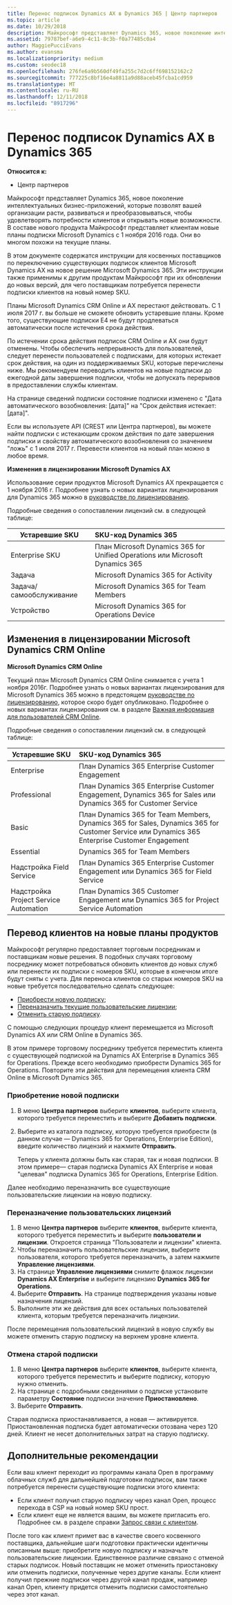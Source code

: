 ```yaml
---
title: Перенос подписок Dynamics AX в Dynamics 365 | Центр партнеров
ms.topic: article
ms.date: 10/29/2018
description: Майкрософт представляет Dynamics 365, новое поколение интеллектуальных бизнес-приложений, которые позволят вашей организации расти, развиваться и преобразовываться, чтобы удовлетворять потребности клиентов и открывать новые возможности.
ms.assetid: 79787bef-a6e9-4c11-8c3b-f0a77485c0a4
author: MaggiePucciEvans
ms.author: evansma
ms.localizationpriority: medium
ms.custom: seodec18
ms.openlocfilehash: 276fe6a9b560df49fa255c7d2c6ff698152162c2
ms.sourcegitcommit: 777225c8bf16e4a8811a9d88aceb45fcba1cd959
ms.translationtype: MT
ms.contentlocale: ru-RU
ms.lasthandoff: 12/11/2018
ms.locfileid: "8917296"
---
```

# <a name="migrate-dynamics-ax-subscriptions-to-dynamics-365"></a>Перенос подписок Dynamics AX в Dynamics 365

**Относится к:**

-  Центр партнеров

Майкрософт представляет Dynamics 365, новое поколение интеллектуальных бизнес-приложений, которые позволят вашей организации расти, развиваться и преобразовываться, чтобы удовлетворять потребности клиентов и открывать новые возможности. В составе нового продукта Майкрософт представляет клиентам новые планы подписки Microsoft Dynamics с 1 ноября 2016 года. Они во многом похожи на текущие планы.

В этом документе содержатся инструкции для косвенных поставщиков по переключению существующих подписок клиентов Microsoft Dynamics AX на новое решение Microsoft Dynamics 365. Эти инструкции также применимы к другим продуктам Майкрософт при их обновлении до новых версий, для чего поставщикам потребуется перенести подписки клиентов на новый номер SKU.

Планы Microsoft Dynamics CRM Online и AX перестают действовать.  С 1 июля 2017 г. вы больше не сможете обновить устаревшие планы. Кроме того, существующие подписки E4 не будут продлеваться автоматически после истечения срока действия.

По истечении срока действия подписок CRM Online и AX они будут отменены. Чтобы обеспечить непрерывность для пользователей, следует перенести пользователей с подписками, для которых истекает срок действия, на один из поддерживаемых SKU, которые перечислены ниже. Мы рекомендуем переводить клиентов на новые подписки до ежегодной даты завершения подписки, чтобы не допускать перерывов в предоставлении службы клиентам. 

На странице сведений подписки состояние подписки изменено с "Дата автоматического возобновления: [дата]" на "Срок действия истекает: [дата]". 

Если вы используете API (CREST или Центра партнеров), вы можете найти подписки с истекающим сроком действия по дате завершения подписки и свойству автоматического возобновления со значением "ложь" с 1 июля 2017 г. Перевести клиентов на новый план можно в любое время. 

**Изменения в лицензировании Microsoft Dynamics AX**

Использование серии продуктов Microsoft Dynamics AX прекращается с 1 ноября 2016 г. Подробнее узнать о новых вариантах лицензирования для Dynamics 365 можно в [руководстве по лицензированию](http://download.microsoft.com/documents/dynamics/pricing/Dynamics_365_Enterprise_edition_Licensing_Guide.pdf).

 Подробные сведения о сопоставлении лицензий см. в следующей таблице:

|**Устаревшие SKU**   |**SKU-код Dynamics 365**   |
|-------------------|:----------------------|
|Enterprise SKU|План Microsoft Dynamics 365 for Unified Operations или Microsoft Dynamics 365 |
|Задача|Microsoft Dynamics 365 for Activity
|Задача/самообслуживание|Microsoft Dynamics 365 for Team Members|
|Устройство|Microsoft Dynamics 365 for Operations Device|

## <a name="microsoft-dynamics-crm-online-licensing-changes"></a>Изменения в лицензировании Microsoft Dynamics CRM Online 

**Microsoft Dynamics CRM Online**

Текущий план Microsoft Dynamics CRM Online снимается с учета 1 ноября 2016г. Подробнее узнать о новых вариантах лицензирования для Microsoft Dynamics 365 можно в предстоящем [руководстве по лицензированию](http://download.microsoft.com/documents/dynamics/pricing/Dynamics_365_Enterprise_edition_Licensing_Guide.pdf), которое скоро будет опубликовано. Подробнее о новых вариантах лицензирования см. в разделе [Важная информация для пользователей CRM Online](https://go.microsoft.com/fwlink/?linkid=831667).

Подробные сведения о сопоставлении лицензий см. в следующей таблице:

|**Устаревшие SKU**   |**SKU-код Dynamics 365**   |
|-------------------|:----------------------|
|Enterprise|План Dynamics 365 Enterprise Customer Engagement |
|Professional|План Dynamics 365 Enterprise Customer Engagement, Dynamics 365 for Sales или Dynamics 365 for Customer Service|
|Basic|План Dynamics 365 for Team Members, Dynamics 365 for Sales, Dynamics 365 for Customer Service или Dynamics 365 Enterprise Customer Engagement|
|Essential|Dynamics 365 for Team Members|
|Надстройка Field Service|План Dynamics 365 Enterprise Customer Engagement или Dynamics 365 for Field Service|
|Надстройка Project Service Automation|План Dynamics 365 Customer Engagement или Dynamics 365 for Project Service Automation|



## <a name="transition-customers-to-new-product-plans"></a>Перевод клиентов на новые планы продуктов


Майкрософт регулярно предоставляет торговым посредникам и поставщикам новые решения. В подобных случаях торговому посреднику может потребоваться обновить клиентов до новых служб или перенести их подписки с номеров SKU, которые в конечном итоге будут сняты с учета. Для переноса клиентов со старых номеров SKU на новые требуется последовательно сделать следующее:

-   [Приобрести новую подписку](#purchase-the-new-subscription);
-   [Переназначить текущие пользовательские лицензии](#reassign-user-license);
-   [Отменить старую подписку](#cancel-the-old-subscription).

С помощью следующих процедур клиент перемещается из Microsoft Dynamics AX или CRM Online в Dynamics 365.

В этом примере торговому посреднику требуется переместить клиента с существующей подпиской на Dynamics AX Enterprise в Dynamics 365 for Operations. Прежде всего необходимо приобрести Dynamics 365 for Operations.  Повторите эти действия для перемещения клиента CRM Online в Microsoft Dynamics 365.

<a href="" id="purchasenewsubsc"></a>

### <a name="purchase-the-new-subscription"></a>Приобретение новой подписки

1.  В меню **Центра партнеров** выберите **клиентов**, выберите клиента, которого требуется переместить и выберите **Добавить подписки**.
2.  Выберите из каталога подписку, которую требуется приобрести (в данном случае — Dynamics 365 for Operations, Enterprise Edition), введите количество лицензий и нажмите **Отправить**.

    Теперь у клиента должны быть как старая, так и новая подписки. В этом примере— старая подписка Dynamics AX Enterprise и новая "целевая" подписка Dynamics 365 for Operations, Enterprise Edition.

<a href="" id="reassignlicenses"></a> Далее необходимо переназначить все существующие пользовательские лицензии на новую подписку.

### <a name="reassign-user-licenses"></a>Переназначение пользовательских лицензий

1.  В меню **Центра партнеров** выберите **клиентов**, выберите клиента, которого требуется переместить и выберите **пользователи и лицензии**. Откроется страница "Пользователи и лицензии" клиента.
2.  Чтобы переназначить пользовательские лицензии, выберите пользователя, которого требуется переназначить, а затем нажмите **Управление лицензиями**.
3.  На странице **Управление лицензиями** снимите флажок лицензии **Dynamics AX Enterprise** и выберите лицензию **Dynamics 365 for Operations**.
4.  Выберите **Отправить**. На странице подтверждения указаны новые назначения лицензий.
5.  Выполните эти же действия для всех остальных пользователей клиента, которым требуется переназначить лицензии.

<a href="" id="cancelsubscriptions"></a> После перемещения пользовательский лицензий в новую службу вы можете отменить старую подписку на верхнем уровне клиента.

### <a name="cancel-the-old-subscription"></a>Отмена старой подписки

1.  В меню **Центра партнеров** выберите **клиентов**, выберите клиента, которого требуется переместить и выберите подписку, которую нужно отменить.
2.  На странице с подробными сведениями о подписке установите параметру **Состояние** подписки значение **Приостановлено**.
3.  Выберите **Отправить**.

Старая подписка приостанавливается, а новая — активируется. Приостановленная подписка будет автоматически отозвана через 120 дней. Клиент не несет дополнительных затрат на старую подписку.

## <a name="additional-considerations"></a>Дополнительные рекомендации


Если ваш клиент переходит из программы канала Open в программу облачных служб для дальнейшей подготовки подписок, вам также потребуется перенести существующие подписки этого клиента:

-   Если клиент получил старую подписку через канал Open, процесс перехода в CSP на новый номер SKU прост.
-   Если клиент еще не является вашим, вы можете пригласить его. Подробнее см. в разделе справки [Запрос связи с клиентом](https://msdn.microsoft.com/en-us/library/partnercenter/mt750320.aspx).

После того как клиент примет вас в качестве своего косвенного поставщика, дальнейшие шаги подготовки практически идентичны описанным выше: приобретите новую подписку и назначьте пользовательские лицензии. Единственное различие связано с отменой старых подписок. Новый поставщик не может отменить приостановку или отменить подписки, полученные через другие каналы. Если клиент получил прежние подписки через другой канал продаж, например канал Open, клиенту придется отменить подписки самостоятельно через этот канал.

 

 



